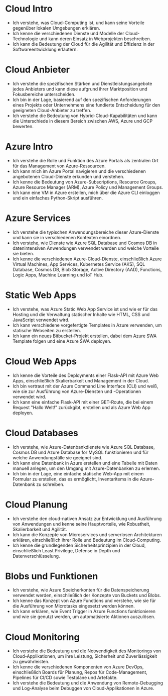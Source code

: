 # Cloud Intro

- Ich verstehe, was Cloud-Computing ist, und kann seine Vorteile gegenüber lokalen Umgebungen erklären.
- Ich kenne die verschiedenen Dienste und Modelle der Cloud-Technologie und kann deren Einsatz in Webprojekten beschreiben.
- Ich kann die Bedeutung der Cloud für die Agilität und Effizienz in der Softwareentwicklung erläutern.

# Cloud Anbieter

- Ich verstehe die spezifischen Stärken und Dienstleistungsangebote jedes Anbieters und kann diese aufgrund ihrer Marktposition und Fokusbereiche unterscheiden.  
- Ich bin in der Lage, basierend auf den spezifischen Anforderungen eines Projekts oder Unternehmens eine fundierte Entscheidung für den geeigneten Cloud-Anbieter zu treffen.
- Ich verstehe die Bedeutung von Hybrid-Cloud-Kapabilitäten und kann die Unterschiede in diesem Bereich zwischen AWS, Azure und GCP bewerten.

# Azure Intro

- Ich verstehe die Rolle und Funktion des Azure Portals als zentralen Ort für das Management von Azure-Ressourcen.
- Ich kann mich im Azure Portal navigieren und die verschiedenen angebotenen Cloud-Dienste erkunden und verstehen.
- Ich kenne die Bedeutung von Azure-Subscriptions, Resource Groups, Azure Resource Manager (ARM), Azure Policy und Management Groups.
- Ich kann eine VM in Azure erstellen, mich über die Azure CLI einloggen und ein einfaches Python-Skript ausführen.

# Azure Services

- Ich verstehe die typischen Anwendungsbereiche dieser Azure-Dienste und kann sie in verschiedenen Kontexten einordnen.
- Ich verstehe, wie Dienste wie Azure SQL Database und Cosmos DB in datenintensiven Anwendungen verwendet werden und welche Vorteile sie bieten.
- Ich kenne die verschiedenen Azure-Cloud-Dienste, einschließlich Azure Virtual Machines, App Services, Kubernetes Service (AKS), SQL Database, Cosmos DB, Blob Storage, Active Directory (AAD), Functions, Logic Apps, Machine Learning und IoT Hub.

# Static Web Apps

- Ich verstehe, was Azure Static Web App Service ist und wie er für das Hosting und die Verwaltung statischer Inhalte wie HTML, CSS und JavaScript verwendet wird.
- Ich kann verschiedene vorgefertigte Templates in Azure verwenden, um statische Webseiten zu erstellen.
- Ich kann ein neues Bitbucket-Projekt erstellen, dabei dem Azure SWA Template folgen und eine Azure SWA deployen.

# Cloud Web Apps

- Ich kenne die Vorteile des Deployments einer Flask-API mit Azure Web Apps, einschließlich Skalierbarkeit und Management in der Cloud.
- Ich bin vertraut mit der Azure Command Line Interface (CLI) und weiß, wie sie zur Ausführung von Azure-Diensten und -Operationen verwendet wird.
- Ich kann eine einfache Flask-API mit einer GET-Route, die bei einem Request "Hallo Welt!" zurückgibt, erstellen und als Azure Web App deployen.

# Cloud Databases

- Ich verstehe, wie Azure-Datenbankdienste wie Azure SQL Database, Cosmos DB und Azure Database for MySQL funktionieren und für welche Anwendungsfälle sie geeignet sind.
- Ich kann eine Datenbank in Azure erstellen und eine Tabelle mit Daten manuell anlegen, um den Umgang mit Azure-Datenbanken zu erlernen.
- Ich bin in der Lage, eine einfache statische Web-App mit einem Formular zu erstellen, das es ermöglicht, Inventaritems in die Azure-Datenbank zu schreiben.

# Cloud Planung

- Ich verstehe den cloud-nativen Ansatz zur Entwicklung und Ausführung von Anwendungen und kenne seine Hauptvorteile, wie Robustheit, Skalierbarkeit und Agilität.
- Ich kann die Konzepte von Microservices und serverlosen Architekturen erklären, einschließlich ihrer Rolle und Bedeutung im Cloud-Computing.
- Ich kenne die grundlegenden Sicherheitsprinzipien in der Cloud, einschließlich Least Privilege, Defense in Depth und Datenverschlüsselung.

# Blobs und Funktionen

- Ich verstehe, wie Azure Speicherkonten für die Datenspeicherung verwendet werden, einschließlich der Konzepte von Buckets und Blobs.
- Ich kenne das Konzept von Azure Functions und verstehe, wie sie für die Ausführung von Microtasks eingesetzt werden können.
- Ich kann erklären, wie Event Trigger in Azure Functions funktionieren und wie sie genutzt werden, um automatisierte Aktionen auszulösen.


# Cloud Monitoring

- Ich verstehe die Bedeutung und die Notwendigkeit des Monitorings von Cloud-Applikationen, um ihre Leistung, Sicherheit und Zuverlässigkeit zu gewährleisten.
- Ich kenne die verschiedenen Komponenten von Azure DevOps, einschließlich Boards für Planung, Repos für Code-Management, Pipelines für CI/CD sowie Testpläne und Artefakte.
- Ich verstehe die Bedeutung und die Anwendung von Remote-Debugging und Log-Analyse beim Debuggen von Cloud-Applikationen in Azure.

